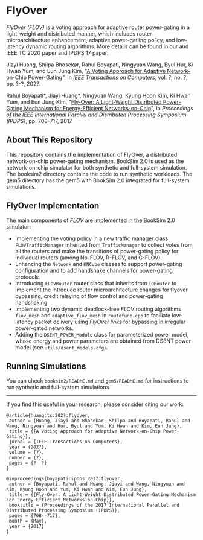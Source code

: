 # FlyOver

*FlyOver (FLOV)* is a voting approach for adaptive router power-gating in a light-weight
and distributed manner, which includes router microarchitecture enhancement,
adaptive power-gatiing policy, and low-latency dynamic routing algorithms. More
details can be found in our and IEEE TC 2020 paper and IPDPS'17 paper:

Jiayi Huang, Shilpa Bhosekar, Rahul Boyapati, Ningyuan Wang, Byul Hur, Ki Hwan
Yum, and Eun Jung Kim, "[A Voting Approach for Adaptive Network-on-Chip
Power-Gating](https://jyhuang91.github.io/papers/tc202?-flyover.pdf)", in *IEEE
Transactions on Computers*, vol. ?, no. ?, pp. ?-?, 202?.

Rahul Boyapati\*, Jiayi Huang\*, Ningyuan Wang, Kyung Hoon Kim, Ki Hwan Yum, and
Eun Jung Kim, "[Fly-Over: A Light-Weight Distributed Power-Gating Mechanism for
Energy-Efficient
Networks-on-Chip](https://jyhuang91.github.io/papers/ipdps2017-flyover.pdf)",
in *Proceedings of the IEEE International Parallel and Distributed Processing
Symposium (IPDPS)*, pp. 708-717, 2017.


## About This Repository

This repository contains the implementation of FlyOver, a distributed
network-on-chip power-gating mechanism. BookSim 2.0 is used as the
network-on-chip simulator for both synthetic and full-system simulation.
The booksim2 directory contains the code to run synthetic workloads. The
gem5 directory has the gem5 with BookSim 2.0 integrated for full-system
simulations.


## FlyOver Implementation

The main components of *FLOV* are implemented in the BookSim 2.0 simulator:

- Implementing the voting policy in a new traffic manager class
  `FLOVTrafficManager` inherited from `TrafficManager` to collect votes from
  all the routers and make the transitions of power-gating policy for individual
  routers (among No-FLOV, R-FLOV, and G-FLOV).
- Enhancing the `Network` and `KNCube` classes to support power-gating
  configuration and to add handshake channels for power-gating protocols.
- Introducing `FLOVRouter` router class that inherits from `IQRouter` to
  implement the introduce router microarchitecture changes for flyover
  bypassing, credit relaying of flow control and power-gating handshaking.
- Implementing two dynamic deadlock-free *FLOV* routing algorithms `flov_mesh`
  and `adaptive_flov_mesh` in `routefunc.cpp` to faciliate low-latency packet
  delivery using *FlyOver links* for bypassing in irregular power-gated networks.
- Adding the `DSENT_POWER_Module` class for parameterized power model, whose
  energy and power parameters are obtained from DSENT power model (see
  `utils/dsent_models.cfg`).


## Running Simulations

You can check `booksim2/README.md` and `gem5/README.md` for instructions to run
synthetic and full-system simulations.

---

If you find this useful in your research, please consider citing our work:

    @article{huang:tc:202?:flyover,
     author = {Huang, Jiayi and Bhosekar, Shilpa and Boyapati, Rahul and Wang, Ningyuan and Hur, Byul and Yum, Ki Hwan and Kim, Eun Jung},
     title = {{A Voting Approach for Adaptive Network-on-Chip Power-Gating}},
     jornal = {IEEE Transactions on Computers},
     year = {202?},
     volume = {?},
     number = {?},
     pages = {?--?}
    }

    @inproceedings{boyapati:ipdps:2017:flyover,
     author = {Boyapati, Rahul and Huang, Jiayi and Wang, Ningyuan and Kim, Kyung Hoon and Yum, Ki Hwan and Kim, Eun Jung},
     title = {{Fly-Over: A Light-Weight Distributed Power-Gating Mechanism For Energy-Efficient Networks-on-Chip}},
     booktitle = {Proceedings of the 2017 International Parallel and Distributed Processing Symposium (IPDPS)},
     pages = {708--717},
     month = {May},
     year = {2017}
    }


